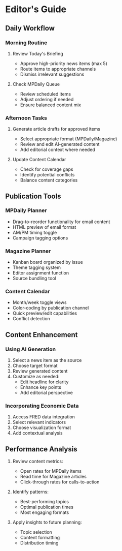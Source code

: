 
# Editor's Guide

## Daily Workflow

### Morning Routine
1. Review Today's Briefing
   - Approve high-priority news items (max 5)
   - Route items to appropriate channels
   - Dismiss irrelevant suggestions

2. Check MPDaily Queue
   - Review scheduled items
   - Adjust ordering if needed
   - Ensure balanced content mix

### Afternoon Tasks
1. Generate article drafts for approved items
   - Select appropriate format (MPDaily/Magazine)
   - Review and edit AI-generated content
   - Add editorial context where needed

2. Update Content Calendar
   - Check for coverage gaps
   - Identify potential conflicts
   - Balance content categories

## Publication Tools

### MPDaily Planner
- Drag-to-reorder functionality for email content
- HTML preview of email format
- AM/PM timing toggle
- Campaign tagging options

### Magazine Planner
- Kanban board organized by issue
- Theme tagging system
- Editor assignment function
- Source bundling tool

### Content Calendar
- Month/week toggle views
- Color-coding by publication channel
- Quick preview/edit capabilities
- Conflict detection

## Content Enhancement

### Using AI Generation
1. Select a news item as the source
2. Choose target format
3. Review generated content
4. Customize as needed:
   - Edit headline for clarity
   - Enhance key points
   - Add editorial perspective

### Incorporating Economic Data
1. Access FRED data integration
2. Select relevant indicators
3. Choose visualization format
4. Add contextual analysis

## Performance Analysis

1. Review content metrics:
   - Open rates for MPDaily items
   - Read time for Magazine articles
   - Click-through rates for calls-to-action

2. Identify patterns:
   - Best-performing topics
   - Optimal publication times
   - Most engaging formats

3. Apply insights to future planning:
   - Topic selection
   - Content formatting
   - Distribution timing
